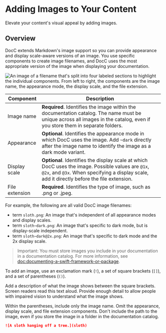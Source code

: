 # Adding Images to Your Content

Elevate your content's visual appeal by adding images.

## Overview

DocC extends Markdown's image support so you can provide appearance and 
display scale-aware versions of an image. You use specific components to create image filenames, and DocC  uses the most appropriate version of the image when displaying your documentation.

![An image of a filename that's split into four labeled sections to highlight the individual components. From left to right, the components are the image name, the appearance mode, the display scale, and the file extension.](docc-image-filename)

| Component | Description |
| --- | --- |
| Image name | **Required**. Identifies the image within the documentation catalog. The name must be unique across all images in the catalog, even if you store them in separate folders. |
| Appearance | **Optional**. Identifies the appearance mode in which DocC uses the image. Add `~dark` directly after the image name to identify the image as a dark mode variant. |
| Display scale | **Optional**. Identifies the display scale at which DocC uses the image. Possible values are `@1x`, `@2x`, and `@3x`. When specifying a display scale, add it directly before the file extension. |
| File extension | **Required**. Identifies the type of image, such as .png or .jpeg. |

For example, the following are all valid DocC image filenames:

- term `sloth.png`: An image that's independent of all appearance modes and display scales.
- term `sloth~dark.png`: An image that's specific to dark mode, but is display-scale independent.
- term `sloth~dark@2x.png`: An image that's specific to dark mode and the 2x display scale.

> Important: You must store images you include in your documentation in a 
documentation catalog. For more information, see <doc:documenting-a-swift-framework-or-package>.

To add an image, use an exclamation mark (`!`), a set of square brackets 
(`[]`), and a set of parentheses (`()`).

Add a description of what the image shows between the square brackets. Screen 
readers read this text aloud. Provide enough detail to 
allow people with impaired vision to understand what the image shows. 

Within the parentheses, include only the image name. Omit the appearance, 
display scale, and file extension components. Don't include the path to the 
image, even if you store the image in a folder in the documentation catalog.

```markdown
![A sloth hanging off a tree.](sloth)
```

<!-- Copyright (c) 2023 Apple Inc and the Swift Project authors. All Rights Reserved. -->
